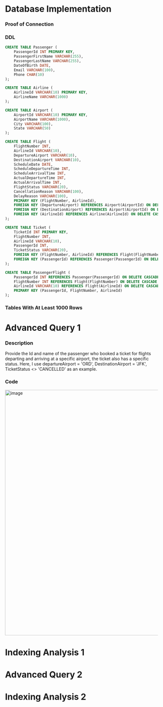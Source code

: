 # Database Implementation
### Proof of Connection

### DDL
```sql
CREATE TABLE Passenger (
    PassengerId INT PRIMARY KEY,
    PassengerFirstName VARCHAR(255),
    PassengerLastName VARCHAR(255),
    DateOfBirth DATE,
    Email VARCHAR(100),
    Phone CHAR(10)
);

CREATE TABLE Airline (
    AirlineId VARCHAR(10) PRIMARY KEY,
    AirlineName VARCHAR(1000)
);

CREATE TABLE Airport (
    AirportId VARCHAR(10) PRIMARY KEY,
    AirportName VARCHAR(1000),
    City VARCHAR(100),
    State VARCHAR(50)
);

CREATE TABLE Flight (
    FlightNumber INT,
    AirlineId VARCHAR(10),
    DepartureAirport VARCHAR(10),
    DestinationAirport VARCHAR(10),
    ScheduleDate DATE,
    ScheduleDepartureTime INT,
    ScheduleArrivalTime INT,
    ActualDepartureTime INT,
    ActualArrivalTime INT,
    FlightStatus VARCHAR(20),
    CancellationReason VARCHAR(100),
    DelayReason VARCHAR(100),
    PRIMARY KEY (FlightNumber, AirlineId),
    FOREIGN KEY (DepartureAirport) REFERENCES Airport(AirportId) ON DELETE CASCADE,
    FOREIGN KEY (DestinationAirport) REFERENCES Airport(AirportId) ON DELETE CASCADE,
    FOREIGN KEY (AirlineId) REFERENCES Airline(AirlineId) ON DELETE CASCADE
);

CREATE TABLE Ticket (
    TicketId INT PRIMARY KEY,
    FlightNumber INT,
    AirlineId VARCHAR(10),
    PassengerId INT,
    TicketStatus VARCHAR(20),
    FOREIGN KEY (FlightNumber, AirlineId) REFERENCES Flight(FlightNumber, AirlineId) ON DELETE CASCADE,
    FOREIGN KEY (PassengerId) REFERENCES Passenger(PassengerId) ON DELETE CASCADE
);

CREATE TABLE PassengerFlight (
    PassengerId INT REFERENCES Passenger(PassengerId) ON DELETE CASCADE,
    FlightNumber INT REFERENCES Flight(FlightNumber) ON DELETE CASCADE,
    AirlineId VARCHAR(10) REFERENCES Flight(AirlineId) ON DELETE CASCADE,
    PRIMARY KEY (PassengerId, FlightNumber, AirlineId)
);
```
### Tables With At Least 1000 Rows

# Advanced Query 1
### Description 
Provide the Id and name of the passenger who booked a ticket for flights departing and arriving at a specific airport, the ticket also has a specific status. Here, I use departureAirport = 'ORD', DestinationAirport = 'JFK', TicketStatus <> 'CANCELLED' as an example.
### Code
<img width="806" alt="image" src="https://github.com/cs411-alawini/fa23-cs411-team010-CRUD/assets/143149260/1c62ab78-3113-4ece-b0ff-02016ce52142">

# Indexing Analysis 1

# Advanced Query 2

# Indexing Analysis 2
